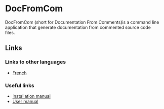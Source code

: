 # DocFromCom

DocFromCom (short for Documentation From Comments)is a command line application that generate documentation from commented source code files.

## Links

### Links to other languages

+ [French](https://github.com/LucaMayerDalverny/DocFromCom/README_FR.md)

### Useful links

+ [Installation manual](https://github.com/LucaMayerDalverny/DocFromCom/INSTALLATION_MANUAL.md)
+ [User manual](https://github.com/LucaMayerDalverny/DocFromCom/USER_MANUAL.md)